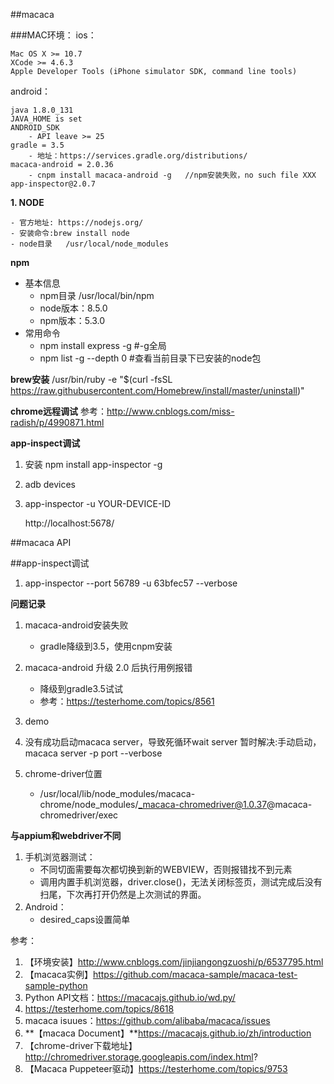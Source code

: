 ##macaca

###MAC环境：
ios：

	Mac OS X >= 10.7
	XCode >= 4.6.3
	Apple Developer Tools (iPhone simulator SDK, command line tools)
	
android：

	java 1.8.0_131
	JAVA_HOME is set
	ANDROID_SDK
	    - API leave >= 25
	gradle = 3.5
	    - 地址：https://services.gradle.org/distributions/
	macaca-android = 2.0.36
		- cnpm install macaca-android -g   //npm安装失败，no such file XXX
	app-inspector@2.0.7 


**1. NODE**

	- 官方地址: https://nodejs.org/
	- 安装命令:brew install node
	- node目录   /usr/local/node_modules

**npm**

- 基本信息
	- npm目录   /usr/local/bin/npm
	- node版本：8.5.0
	- npm版本：5.3.0
- 常用命令
	- npm install express -g  #-g全局
	- npm list -g --depth 0  #查看当前目录下已安装的node包



**brew安装**
/usr/bin/ruby -e "$(curl -fsSL https://raw.githubusercontent.com/Homebrew/install/master/uninstall)"



**chrome远程调试**
参考：http://www.cnblogs.com/miss-radish/p/4990871.html


**app-inspect调试**

1. 安装 npm install app-inspector -g
2. adb devices
3. 	app-inspector -u YOUR-DEVICE-ID

	http://localhost:5678/


##macaca API


##app-inspect调试
1. app-inspector --port 56789 -u 63bfec57 --verbose



**问题记录**

1. macaca-android安装失败
	- gradle降级到3.5，使用cnpm安装
2. macaca-android 升级 2.0 后执行用例报错
    - 降级到gradle3.5试试
    - 参考：https://testerhome.com/topics/8561
3. demo
	
4. 没有成功启动macaca server，导致死循环wait server
	暂时解决:手动启动，macaca server -p port --verbose
5. chrome-driver位置
	
	- /usr/local/lib/node_modules/macaca-chrome/node_modules/_macaca-chromedriver@1.0.37@macaca-chromedriver/exec


**与appium和webdriver不同**
1. 手机浏览器测试：
    - 不同切面需要每次都切换到新的WEBVIEW，否则报错找不到元素
    - 调用内置手机浏览器，driver.close()，无法关闭标签页，测试完成后没有扫尾，下次再打开仍然是上次测试的界面。
2. Android：
    -  desired_caps设置简单


参考：

1. 【环境安装】http://www.cnblogs.com/jinjiangongzuoshi/p/6537795.html
2. 【macaca实例】https://github.com/macaca-sample/macaca-test-sample-python
3. Python API文档：https://macacajs.github.io/wd.py/
4. https://testerhome.com/topics/8618
5. macaca isuues：https://github.com/alibaba/macaca/issues
7. **【macaca Document】**https://macacajs.github.io/zh/introduction
8. 【chrome-driver下载地址】http://chromedriver.storage.googleapis.com/index.html?
9. 【Macaca Puppeteer驱动】https://testerhome.com/topics/9753